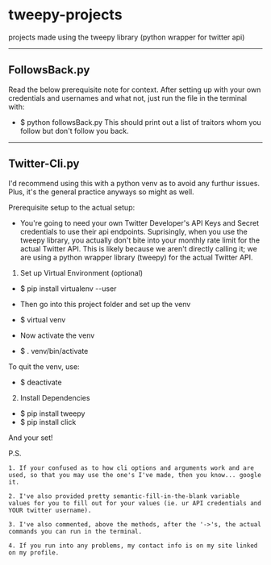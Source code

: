 # tweepy-projects
projects made using the tweepy library (python wrapper for twitter api)

----

## FollowsBack.py
Read the below prerequisite note for context. After setting up with your own credentials and usernames and what not, just run the file in the terminal with:
- $ python followsBack.py
This should print out a list of traitors whom you follow but don't follow you back.

----

## Twitter-Cli.py
I'd recommend using this with a python venv as to avoid any furthur issues. Plus, it's the general practice anyways so might as well.

Prerequisite setup to the actual setup:
- You're going to need your own Twitter Developer's API Keys and Secret credentials to use their api endpoints. Suprisingly, when you use the tweepy library, you actually don't bite into your monthly rate limit for the actual Twitter API. This is likely because we aren't directly calling it; we are using a python wrapper library (tweepy) for the actual Twitter API.

1. Set up Virtual Environment (optional)
- $ pip install virtualenv --user

- Then go into this project folder and set up the venv
- $ virtual venv

- Now activate the venv
- $ . venv/bin/activate

To quit the venv, use:
- $ deactivate

2. Install Dependencies
- $ pip install tweepy
- $ pip install click

And your set!


P.S.
    
    1. If your confused as to how cli options and arguments work and are used, so that you may use the one's I've made, then you know... google it.
    
    2. I've also provided pretty semantic-fill-in-the-blank variable values for you to fill out for your values (ie. ur API credentials and YOUR twitter username).

    3. I've also commented, above the methods, after the '->'s, the actual commands you can run in the terminal.

    4. If you run into any problems, my contact info is on my site linked on my profile.
